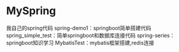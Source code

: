 # MySpring
我自己的spring代码
spring-demo1：springboot简单搭建代码
spring_simple_test：简单springboot和数据库连接代码
spring-series：springboot知识学习
MybatisTest：mybatis框架搭建,redis连接

